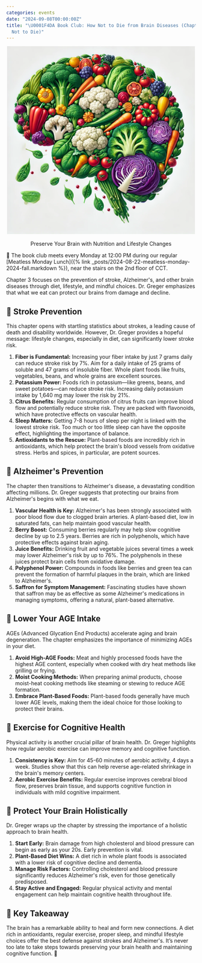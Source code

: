 ```yaml
---
categories: events
date: "2024-09-08T00:00:00Z"
title: "\U0001F4DA Book Club: How Not to Die from Brain Diseases (Chapter 3 of How
  Not to Die)"
---
```


<center>
<img
    src="/images/2024/how-not-to-die/how-not-to-die-from-brain-disease.webp"
    alt="How Not to Die from Brain Diseases"
    width="500" />
<p>Preserve Your Brain with Nutrition and Lifestyle Changes</p>
</center>

📆 The book club meets every Monday at 12:00 PM during our regular
[Meatless Monday Lunch]({% link _posts/2024-08-22-meatless-monday-2024-fall.markdown %}),
near the stairs on the 2nd floor of CCT.

Chapter 3 focuses on the prevention of stroke, Alzheimer's, and other brain diseases
through diet, lifestyle, and mindful choices. Dr. Greger emphasizes that what we eat can
protect our brains from damage and decline.

## 🧠 Stroke Prevention

This chapter opens with startling statistics about strokes, a leading cause of death and disability worldwide. However, Dr. Greger provides a hopeful message: lifestyle changes, especially in diet, can significantly lower stroke risk.

1. **Fiber is Fundamental:** Increasing your fiber intake by just 7 grams daily can reduce stroke risk by 7%. Aim for a daily intake of 25 grams of soluble and 47 grams of insoluble fiber. Whole plant foods like fruits, vegetables, beans, and whole grains are excellent sources.
2. **Potassium Power:** Foods rich in potassium—like greens, beans, and sweet potatoes—can reduce stroke risk. Increasing daily potassium intake by 1,640 mg may lower the risk by 21%.
3. **Citrus Benefits:** Regular consumption of citrus fruits can improve blood flow and potentially reduce stroke risk. They are packed with flavonoids, which have protective effects on vascular health.
4. **Sleep Matters:** Getting 7-8 hours of sleep per night is linked with the lowest stroke risk. Too much or too little sleep can have the opposite effect, highlighting the importance of balance.
5. **Antioxidants to the Rescue:** Plant-based foods are incredibly rich in antioxidants, which help protect the brain's blood vessels from oxidative stress. Herbs and spices, in particular, are potent sources.

## 🧩 Alzheimer's Prevention

The chapter then transitions to Alzheimer's disease, a devastating condition affecting millions. Dr. Greger suggests that protecting our brains from Alzheimer's begins with what we eat.

1. **Vascular Health is Key:** Alzheimer's has been strongly associated with poor blood flow due to clogged brain arteries. A plant-based diet, low in saturated fats, can help maintain good vascular health.
2. **Berry Boost:** Consuming berries regularly may help slow cognitive decline by up to 2.5 years. Berries are rich in polyphenols, which have protective effects against brain aging.
3. **Juice Benefits:** Drinking fruit and vegetable juices several times a week may lower Alzheimer's risk by up to 76%. The polyphenols in these juices protect brain cells from oxidative damage.
4. **Polyphenol Power:** Compounds in foods like berries and green tea can prevent the formation of harmful plaques in the brain, which are linked to Alzheimer's.
5. **Saffron for Symptom Management:** Fascinating studies have shown that saffron may be as effective as some Alzheimer's medications in managing symptoms, offering a natural, plant-based alternative.

## 🚫 Lower Your AGE Intake

AGEs (Advanced Glycation End Products) accelerate aging and brain degeneration. The chapter emphasizes the importance of minimizing AGEs in your diet.

1. **Avoid High-AGE Foods:** Meat and highly processed foods have the highest AGE content, especially when cooked with dry heat methods like grilling or frying.
2. **Moist Cooking Methods:** When preparing animal products, choose moist-heat cooking methods like steaming or stewing to reduce AGE formation.
3. **Embrace Plant-Based Foods:** Plant-based foods generally have much lower AGE levels, making them the ideal choice for those looking to protect their brains.

## 🏃 Exercise for Cognitive Health

Physical activity is another crucial pillar of brain health. Dr. Greger highlights how regular aerobic exercise can improve memory and cognitive function.

1. **Consistency is Key:** Aim for 45-60 minutes of aerobic activity, 4 days a week. Studies show that this can help reverse age-related shrinkage in the brain's memory centers.
2. **Aerobic Exercise Benefits:** Regular exercise improves cerebral blood flow, preserves brain tissue, and supports cognitive function in individuals with mild cognitive impairment.

## 🌱 Protect Your Brain Holistically

Dr. Greger wraps up the chapter by stressing the importance of a holistic approach to brain health.

1. **Start Early:** Brain damage from high cholesterol and blood pressure can begin as early as your 20s. Early prevention is vital.
2. **Plant-Based Diet Wins:** A diet rich in whole plant foods is associated with a lower risk of cognitive decline and dementia.
3. **Manage Risk Factors:** Controlling cholesterol and blood pressure significantly reduces Alzheimer's risk, even for those genetically predisposed.
4. **Stay Active and Engaged:** Regular physical activity and mental engagement can help maintain cognitive health throughout life.

## 🧘 Key Takeaway

The brain has a remarkable ability to heal and form new connections. A diet rich in antioxidants, regular exercise, proper sleep, and mindful lifestyle choices offer the best defense against strokes and Alzheimer's. It’s never too late to take steps towards preserving your brain health and maintaining cognitive function. 🌿
